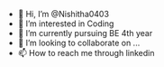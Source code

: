 - 👋 Hi, I’m @Nishitha0403
- 👀 I’m interested in Coding
- 🌱 I’m currently pursuing BE 4th year
- 💞️ I’m looking to collaborate on ...
- 📫 How to reach me through linkedin

<!---
Nishitha0403/Nishitha0403 is a ✨ special ✨ repository because its `README.md` (this file) appears on your GitHub profile.
You can click the Preview link to take a look at your changes.
--->
